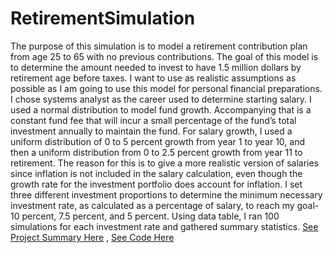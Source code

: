 # RetirementSimulation
The purpose of this simulation is to model a retirement contribution plan from age 25 to 65 with no previous contributions. 
The goal of this model is to determine the amount needed to invest to have 1.5 million dollars by retirement age before taxes. 
I want to use as realistic assumptions as possible as I am going to use this model for personal financial preparations. 
I chose systems analyst as the career used to determine starting salary. I used a normal distribution to model fund growth.
Accompanying that is a constant fund fee that will incur a small percentage of the fund’s total investment annually to maintain the fund. 
For salary growth, I used a uniform distribution of 0 to 5 percent growth from year 1 to year 10, and then a uniform distribution 
from 0 to 2.5 percent growth from year 11 to retirement. The reason for this is to give a more realistic version of salaries since 
inflation is not included in the salary calculation, even though the growth rate for the investment portfolio does account for inflation.
I set three different investment proportions to determine the minimum necessary investment rate, as calculated as a percentage of salary, 
to reach my goal- 10 percent, 7.5 percent, and 5 percent. Using data table, I ran 100 simulations for each investment rate and gathered summary statistics.
[See Project Summary Here](https://github.com/benjammin97/RetirementSimulation/blob/main/Final%20Project%20610.docx) , [See Code Here](https://github.com/benjammin97/RetirementSimulation/blob/main/InvestmentProjectModelingAndSimulation.xlsx)
